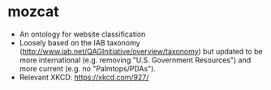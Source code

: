 # mozcat
* An ontology for website classification
* Loosely based on the IAB taxonomy (http://www.iab.net/QAGInitiative/overview/taxonomy) but updated to be more international (e.g. removing "U.S. Government Resources") and more current (e.g. no "Palmtops/PDAs").
* Relevant XKCD: https://xkcd.com/927/

